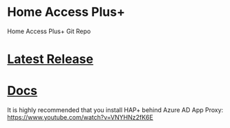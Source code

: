 # Home Access Plus+
Home Access Plus+ Git Repo

# [Latest Release](https://github.com/techienickb/hap/releases)

# [Docs](https://github.com/techienickb/hap/tree/master/docs)

It is highly recommended that you install HAP+ behind Azure AD App Proxy: https://www.youtube.com/watch?v=VNYHNz2fK6E
